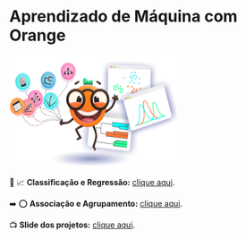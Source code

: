 # Aprendizado de Máquina com Orange

<img src="/logo.png" alt="logo_orange" width="300" height="200">

:1234: :chart_with_upwards_trend: **Classificação e Regressão:** [clique aqui](/classificacao_e_regressao/).

:arrow_right: :o: **Associação e Agrupamento:** [clique aqui](/associacao_e_agrupamento/).

:tv: **Slide dos projetos:** [clique aqui](https://www.canva.com/design/DAGL4KPcbRU/QjbD-zuC5lVUlhbTX14cHg/edit?utm_content=DAGL4KPcbRU&utm_campaign=designshare&utm_medium=link2&utm_source=sharebutton).